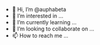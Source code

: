 - 👋 Hi, I’m @auphabeta
- 👀 I’m interested in ...
- 🌱 I’m currently learning ...
- 💞️ I’m looking to collaborate on ...
- 📫 How to reach me ...

<!---
auphabeta/auphabeta is a ✨ special ✨ repository because its `README.md` (this file) appears on your GitHub profile.
You can click the Preview link to take a look at your changes.
--->
